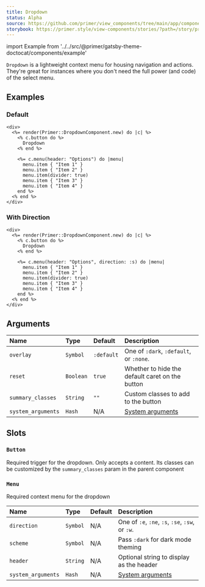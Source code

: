 ```yaml
---
title: Dropdown
status: Alpha
source: https://github.com/primer/view_components/tree/main/app/components/primer/dropdown_component.rb
storybook: https://primer.style/view-components/stories/?path=/story/primer-dropdown-component
---
```


import Example from '../../src/@primer/gatsby-theme-doctocat/components/example'

<!-- Warning: AUTO-GENERATED file, do not edit. Add code comments to your Ruby instead <3 -->

`Dropdown` is a lightweight context menu for housing navigation and actions.
They're great for instances where you don't need the full power (and code) of the select menu.

## Examples

### Default

<Example src="<div>  <details data-view-component='true' class='dropdown details-overlay details-reset position-relative'>  <summary role='button' data-view-component='true' class='btn'>              Dropdown  </summary>  <div data-view-component='true'>    <details-menu role='menu' data-view-component='true' class='dropdown-menu dropdown-menu-se'>    <div class='dropdown-header'>      Options    </div>  <ul>      <li data-view-component='true' class='dropdown-item'>Item 1</li>      <li data-view-component='true' class='dropdown-item'>Item 2</li>      <li role='none' data-view-component='true' class='dropdown-divider'></li>      <li data-view-component='true' class='dropdown-item'>Item 3</li>      <li data-view-component='true' class='dropdown-item'>Item 4</li>  </ul></details-menu></div></details></div>" />

```erb
<div>
  <%= render(Primer::DropdownComponent.new) do |c| %>
    <% c.button do %>
      Dropdown
    <% end %>

    <%= c.menu(header: "Options") do |menu|
      menu.item { "Item 1" }
      menu.item { "Item 2" }
      menu.item(divider: true)
      menu.item { "Item 3" }
      menu.item { "Item 4" }
    end %>
  <% end %>
</div>
```

### With Direction

<Example src="<div>  <details data-view-component='true' class='dropdown details-overlay details-reset position-relative'>  <summary role='button' data-view-component='true' class='btn'>              Dropdown  </summary>  <div data-view-component='true'>    <details-menu role='menu' data-view-component='true' class='dropdown-menu dropdown-menu-s'>    <div class='dropdown-header'>      Options    </div>  <ul>      <li data-view-component='true' class='dropdown-item'>Item 1</li>      <li data-view-component='true' class='dropdown-item'>Item 2</li>      <li role='none' data-view-component='true' class='dropdown-divider'></li>      <li data-view-component='true' class='dropdown-item'>Item 3</li>      <li data-view-component='true' class='dropdown-item'>Item 4</li>  </ul></details-menu></div></details></div>" />

```erb
<div>
  <%= render(Primer::DropdownComponent.new) do |c| %>
    <% c.button do %>
      Dropdown
    <% end %>

    <%= c.menu(header: "Options", direction: :s) do |menu|
      menu.item { "Item 1" }
      menu.item { "Item 2" }
      menu.item(divider: true)
      menu.item { "Item 3" }
      menu.item { "Item 4" }
    end %>
  <% end %>
</div>
```

## Arguments

| Name | Type | Default | Description |
| :- | :- | :- | :- |
| `overlay` | `Symbol` | `:default` | One of `:dark`, `:default`, or `:none`. |
| `reset` | `Boolean` | `true` | Whether to hide the default caret on the button |
| `summary_classes` | `String` | `""` | Custom classes to add to the button |
| `system_arguments` | `Hash` | N/A | [System arguments](/system-arguments) |

## Slots

### `Button`

Required trigger for the dropdown. Only accepts a content.
Its classes can be customized by the `summary_classes` param in the parent component

### `Menu`

Required context menu for the dropdown

| Name | Type | Default | Description |
| :- | :- | :- | :- |
| `direction` | `Symbol` | N/A | One of `:e`, `:ne`, `:s`, `:se`, `:sw`, or `:w`. |
| `scheme` | `Symbol` | N/A | Pass `:dark` for dark mode theming |
| `header` | `String` | N/A | Optional string to display as the header |
| `system_arguments` | `Hash` | N/A | [System arguments](/system-arguments) |
